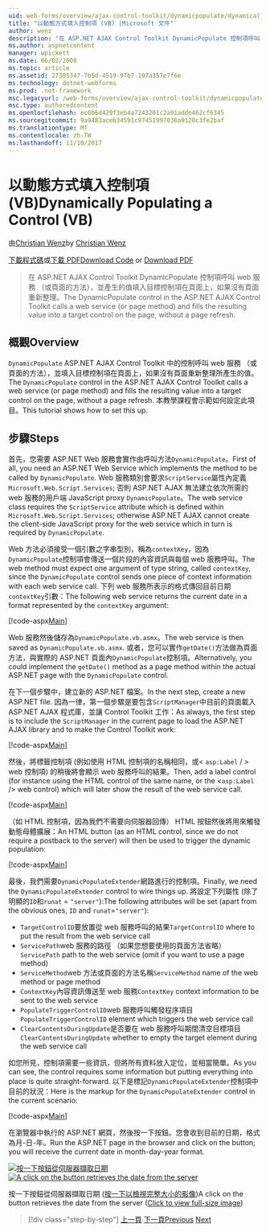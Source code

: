```yaml
---
uid: web-forms/overview/ajax-control-toolkit/dynamicpopulate/dynamically-populating-a-control-vb
title: "以動態方式填入控制項 (VB) |Microsoft 文件"
author: wenz
description: "在 ASP.NET AJAX Control Toolkit DynamicPopulate 控制項呼叫 web 服務 （或頁面的方法），並產生的值填入目標上的控制項 t..."
ms.author: aspnetcontent
manager: wpickett
ms.date: 06/02/2008
ms.topic: article
ms.assetid: 27305347-7b5d-4519-97b7-197a357e7f6e
ms.technology: dotnet-webforms
ms.prod: .net-framework
msc.legacyurl: /web-forms/overview/ajax-control-toolkit/dynamicpopulate/dynamically-populating-a-control-vb
msc.type: authoredcontent
ms.openlocfilehash: ec0b6d429f3eb4a7243201c2a91adde462cf6345
ms.sourcegitcommit: 9a9483aceb34591c97451997036a9120c3fe2baf
ms.translationtype: MT
ms.contentlocale: zh-TW
ms.lasthandoff: 11/10/2017
---
```

<a name="dynamically-populating-a-control-vb"></a><span data-ttu-id="dfc70-103">以動態方式填入控制項 (VB)</span><span class="sxs-lookup"><span data-stu-id="dfc70-103">Dynamically Populating a Control (VB)</span></span>
====================
<span data-ttu-id="dfc70-104">由[Christian Wenz](https://github.com/wenz)</span><span class="sxs-lookup"><span data-stu-id="dfc70-104">by [Christian Wenz](https://github.com/wenz)</span></span>

<span data-ttu-id="dfc70-105">[下載程式碼](http://download.microsoft.com/download/d/8/f/d8f2f6f9-1b7c-46ad-9252-e1fc81bdea3e/dynamicpopulate0.vb.zip)或[下載 PDF](http://download.microsoft.com/download/b/6/a/b6ae89ee-df69-4c87-9bfb-ad1eb2b23373/dynamicpopulate0VB.pdf)</span><span class="sxs-lookup"><span data-stu-id="dfc70-105">[Download Code](http://download.microsoft.com/download/d/8/f/d8f2f6f9-1b7c-46ad-9252-e1fc81bdea3e/dynamicpopulate0.vb.zip) or [Download PDF](http://download.microsoft.com/download/b/6/a/b6ae89ee-df69-4c87-9bfb-ad1eb2b23373/dynamicpopulate0VB.pdf)</span></span>

> <span data-ttu-id="dfc70-106">在 ASP.NET AJAX Control Toolkit DynamicPopulate 控制項呼叫 web 服務 （或頁面的方法），並產生的值填入目標控制項在頁面上，如果沒有頁面重新整理。</span><span class="sxs-lookup"><span data-stu-id="dfc70-106">The DynamicPopulate control in the ASP.NET AJAX Control Toolkit calls a web service (or page method) and fills the resulting value into a target control on the page, without a page refresh.</span></span>


## <a name="overview"></a><span data-ttu-id="dfc70-107">概觀</span><span class="sxs-lookup"><span data-stu-id="dfc70-107">Overview</span></span>

<span data-ttu-id="dfc70-108">`DynamicPopulate` ASP.NET AJAX Control Toolkit 中的控制呼叫 web 服務 （或頁面的方法），並填入目標控制項在頁面上，如果沒有頁面重新整理所產生的值。</span><span class="sxs-lookup"><span data-stu-id="dfc70-108">The `DynamicPopulate` control in the ASP.NET AJAX Control Toolkit calls a web service (or page method) and fills the resulting value into a target control on the page, without a page refresh.</span></span> <span data-ttu-id="dfc70-109">本教學課程會示範如何設定此項目。</span><span class="sxs-lookup"><span data-stu-id="dfc70-109">This tutorial shows how to set this up.</span></span>

## <a name="steps"></a><span data-ttu-id="dfc70-110">步驟</span><span class="sxs-lookup"><span data-stu-id="dfc70-110">Steps</span></span>

<span data-ttu-id="dfc70-111">首先，您需要 ASP.NET Web 服務會實作由呼叫方法`DynamicPopulate`。</span><span class="sxs-lookup"><span data-stu-id="dfc70-111">First of all, you need an ASP.NET Web Service which implements the method to be called by `DynamicPopulate`.</span></span> <span data-ttu-id="dfc70-112">Web 服務類別會要求`ScriptService`屬性內定義`Microsoft.Web.Script.Services`; 否則 ASP.NET AJAX 無法建立依次所需的 web 服務的用戶端 JavaScript proxy `DynamicPopulate`。</span><span class="sxs-lookup"><span data-stu-id="dfc70-112">The web service class requires the `ScriptService` attribute which is defined within `Microsoft.Web.Script.Services`; otherwise ASP.NET AJAX cannot create the client-side JavaScript proxy for the web service which in turn is required by `DynamicPopulate`.</span></span>

<span data-ttu-id="dfc70-113">Web 方法必須接受一個引數之字串型別，稱為`contextKey`，因為`DynamicPopulate`控制項會傳送一個片段的內容資訊與每個 web 服務呼叫。</span><span class="sxs-lookup"><span data-stu-id="dfc70-113">The web method must expect one argument of type string, called `contextKey`, since the `DynamicPopulate` control sends one piece of context information with each web service call.</span></span> <span data-ttu-id="dfc70-114">下列 web 服務所表示的格式傳回目前日期`contextKey`引數：</span><span class="sxs-lookup"><span data-stu-id="dfc70-114">The following web service returns the current date in a format represented by the `contextKey` argument:</span></span>

[!code-aspx[Main](dynamically-populating-a-control-vb/samples/sample1.aspx)]

<span data-ttu-id="dfc70-115">Web 服務然後儲存為`DynamicPopulate.vb.asmx`。</span><span class="sxs-lookup"><span data-stu-id="dfc70-115">The web service is then saved as `DynamicPopulate.vb.asmx`.</span></span> <span data-ttu-id="dfc70-116">或者，您可以實作`getDate()`方法做為頁面方法，與實際的 ASP.NET 頁面內`DynamicPopulate`控制項。</span><span class="sxs-lookup"><span data-stu-id="dfc70-116">Alternatively, you could implement the `getDate()` method as a page method within the actual ASP.NET page with the `DynamicPopulate` control.</span></span>

<span data-ttu-id="dfc70-117">在下一個步驟中，建立新的 ASP.NET 檔案。</span><span class="sxs-lookup"><span data-stu-id="dfc70-117">In the next step, create a new ASP.NET file.</span></span> <span data-ttu-id="dfc70-118">因為一律，第一個步驟是要包含`ScriptManager`中目前的頁面載入 ASP.NET AJAX 程式庫，並讓 Control Toolkit 工作：</span><span class="sxs-lookup"><span data-stu-id="dfc70-118">As always, the first step is to include the `ScriptManager` in the current page to load the ASP.NET AJAX library and to make the Control Toolkit work:</span></span>

[!code-aspx[Main](dynamically-populating-a-control-vb/samples/sample2.aspx)]

<span data-ttu-id="dfc70-119">然後，將標籤控制項 (例如使用 HTML 控制項的名稱相同，或&lt; `asp:Label`  / &gt; web 控制項) 的稍後將會顯示 web 服務呼叫的結果。</span><span class="sxs-lookup"><span data-stu-id="dfc70-119">Then, add a label control (for instance using the HTML control of the same name, or the &lt;`asp:Label` /&gt; web control) which will later show the result of the web service call.</span></span>

[!code-aspx[Main](dynamically-populating-a-control-vb/samples/sample3.aspx)]

<span data-ttu-id="dfc70-120">（如 HTML 控制項，因為我們不需要向伺服器回傳） HTML 按鈕然後將用來觸發動態母體擴展：</span><span class="sxs-lookup"><span data-stu-id="dfc70-120">An HTML button (as an HTML control, since we do not require a postback to the server) will then be used to trigger the dynamic population:</span></span>

[!code-aspx[Main](dynamically-populating-a-control-vb/samples/sample4.aspx)]

<span data-ttu-id="dfc70-121">最後，我們需要`DynamicPopulateExtender`網路進行的控制項。</span><span class="sxs-lookup"><span data-stu-id="dfc70-121">Finally, we need the `DynamicPopulateExtender` control to wire things up.</span></span> <span data-ttu-id="dfc70-122">將設定下列屬性 (除了明顯的`ID`和`runat` = `"server"`):</span><span class="sxs-lookup"><span data-stu-id="dfc70-122">The following attributes will be set (apart from the obvious ones, `ID` and `runat`=`"server"`):</span></span>

- <span data-ttu-id="dfc70-123">`TargetControlID`要放置從 web 服務呼叫的結果</span><span class="sxs-lookup"><span data-stu-id="dfc70-123">`TargetControlID` where to put the result from the web service call</span></span>
- <span data-ttu-id="dfc70-124">`ServicePath`web 服務的路徑 （如果您想要使用的頁面方法省略）</span><span class="sxs-lookup"><span data-stu-id="dfc70-124">`ServicePath` path to the web service (omit if you want to use a page method)</span></span>
- <span data-ttu-id="dfc70-125">`ServiceMethod`web 方法或頁面的方法名稱</span><span class="sxs-lookup"><span data-stu-id="dfc70-125">`ServiceMethod` name of the web method or page method</span></span>
- <span data-ttu-id="dfc70-126">`ContextKey`內容資訊傳送至 web 服務</span><span class="sxs-lookup"><span data-stu-id="dfc70-126">`ContextKey` context information to be sent to the web service</span></span>
- <span data-ttu-id="dfc70-127">`PopulateTriggerControlID`web 服務呼叫觸發程序項目</span><span class="sxs-lookup"><span data-stu-id="dfc70-127">`PopulateTriggerControlID` element which triggers the web service call</span></span>
- <span data-ttu-id="dfc70-128">`ClearContentsDuringUpdate`是否要在 web 服務呼叫期間清空目標項目</span><span class="sxs-lookup"><span data-stu-id="dfc70-128">`ClearContentsDuringUpdate` whether to empty the target element during the web service call</span></span>

<span data-ttu-id="dfc70-129">如您所見，控制項需要一些資訊，但將所有資料放入定位，並相當簡單。</span><span class="sxs-lookup"><span data-stu-id="dfc70-129">As you can see, the control requires some information but putting everything into place is quite straight-forward.</span></span> <span data-ttu-id="dfc70-130">以下是標記`DynamicPopulateExtender`控制項中目前的狀況：</span><span class="sxs-lookup"><span data-stu-id="dfc70-130">Here is the markup for the `DynamicPopulateExtender` control in the current scenario:</span></span>

[!code-aspx[Main](dynamically-populating-a-control-vb/samples/sample5.aspx)]

<span data-ttu-id="dfc70-131">在瀏覽器中執行的 ASP.NET 網頁，然後按一下按鈕。您會收到目前的日期，格式為月-日-年。</span><span class="sxs-lookup"><span data-stu-id="dfc70-131">Run the ASP.NET page in the browser and click on the button; you will receive the current date in month-day-year format.</span></span>


<span data-ttu-id="dfc70-132">[![按一下按鈕從伺服器擷取日期](dynamically-populating-a-control-vb/_static/image2.png)](dynamically-populating-a-control-vb/_static/image1.png)</span><span class="sxs-lookup"><span data-stu-id="dfc70-132">[![A click on the button retrieves the date from the server](dynamically-populating-a-control-vb/_static/image2.png)](dynamically-populating-a-control-vb/_static/image1.png)</span></span>

<span data-ttu-id="dfc70-133">按一下按鈕從伺服器擷取日期 ([按一下以檢視完整大小的影像](dynamically-populating-a-control-vb/_static/image3.png))</span><span class="sxs-lookup"><span data-stu-id="dfc70-133">A click on the button retrieves the date from the server ([Click to view full-size image](dynamically-populating-a-control-vb/_static/image3.png))</span></span>

>[!div class="step-by-step"]
<span data-ttu-id="dfc70-134">[上一頁](using-dynamicpopulate-with-a-user-control-and-javascript-cs.md)
[下一頁](dynamically-populating-a-control-using-javascript-code-vb.md)</span><span class="sxs-lookup"><span data-stu-id="dfc70-134">[Previous](using-dynamicpopulate-with-a-user-control-and-javascript-cs.md)
[Next](dynamically-populating-a-control-using-javascript-code-vb.md)</span></span>
